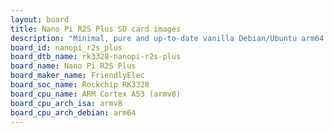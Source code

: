 ```yaml
---
layout: board
title: Nano Pi R2S Plus SD card images
description: "Minimal, pure and up-to-date vanilla Debian/Ubuntu arm64 SD card images for Nano Pi R2S Plus by FriendlyElec, SoC: Rockchip RK3328, CPU ISA: armv8"
board_id: nanopi_r2s_plus
board_dtb_name: rk3328-nanopi-r2s-plus
board_name: Nano Pi R2S Plus
board_maker_name: FriendlyElec
board_soc_name: Rockchip RK3328
board_cpu_name: ARM Cortex A53 (armv8)
board_cpu_arch_isa: armv8
board_cpu_arch_debian: arm64
---
```

